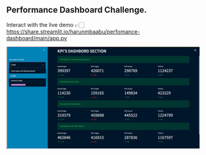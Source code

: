 ## **Performance Dashboard Challenge.** 

Interact with the live demo 👉🏻 https://share.streamlit.io/harunmbaabu/perfomance-dashboard/main/app.py

![preview image](https://github.com/HarunMbaabu/Perfomance-Dashboard/blob/main/Screenshot%202021-11-29%20at%2001.14.44.jpg)
